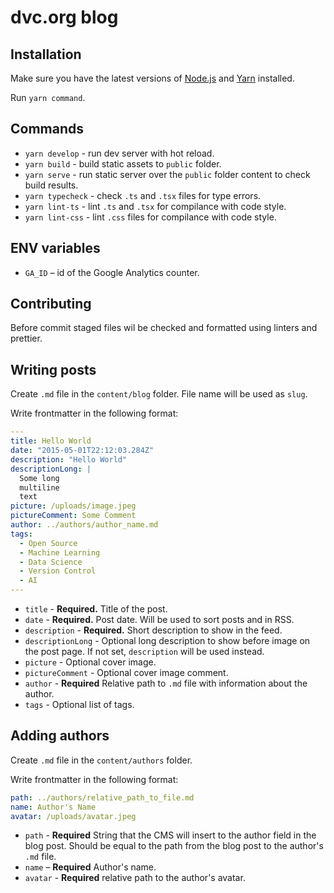# dvc.org blog

## Installation

Make sure you have the latest versions of [Node.js](https://nodejs.org)
and [Yarn](https://yarnpkg.com) installed.

Run `yarn command`.

## Commands

- `yarn develop` - run dev server with hot reload.
- `yarn build` - build static assets to `public` folder.
- `yarn serve` - run static server over the `public` folder content
  to check build results.
- `yarn typecheck` - check `.ts` and `.tsx` files for type errors.
- `yarn lint-ts` - lint `.ts` and `.tsx` for compilance with code style.
- `yarn lint-css` - lint `.css` files for compilance with code style.

## ENV variables

- `GA_ID` – id of the Google Analytics counter.

## Contributing

Before commit staged files wil be checked and formatted using linters
and prettier.

## Writing posts

Create `.md` file in the `content/blog` folder. File name will be used as `slug`.

Write frontmatter in the following format:

```yml
---
title: Hello World
date: "2015-05-01T22:12:03.284Z"
description: "Hello World"
descriptionLong: |
  Some long
  multiline
  text
picture: /uploads/image.jpeg
pictureComment: Some Comment
author: ../authors/author_name.md
tags:
  - Open Source
  - Machine Learning
  - Data Science
  - Version Control
  - AI
---

```

- `title` - **Required.** Title of the post.
- `date` - **Required.** Post date. Will be used to sort posts and in RSS.
- `description` - **Required.** Short description to show in the feed.
- `descriptionLong` - Optional long description to show before image on the post page. If not set, `description` will be used instead.
- `picture` - Optional cover image.
- `pictureComment` - Optional cover image comment.
- `author` - **Required** Relative path to `.md` file with information about the author.
- `tags` - Optional list of tags.

## Adding authors

Create `.md` file in the `content/authors` folder.

Write frontmatter in the following format:

```yml
path: ../authors/relative_path_to_file.md
name: Author's Name
avatar: /uploads/avatar.jpeg
```

- `path` - **Required** String that the CMS will insert to the author field in the blog post. Should be equal to the path from the blog post to the author's `.md` file.
- `name` – **Required** Author's name.
- `avatar` - **Required** relative path to the author's avatar.

